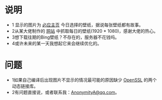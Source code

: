 # 说明

- 1 显示的图片为 [必应主页](http://www.bing.com) 今日选择的壁纸，据说每张壁纸都有故事。
- 2从某大佬制作的 [网站](https://api.dujin.org/bing/1920.php) 中抓取每日的壁纸(1920 * 1080)，感谢大佬的热心。
- 3想下载往期的Bing壁纸？不存在的，服务器不花钱吗。
- 4或许未来的某一天我想起它来会继续优化的。
# 问题
- 1如果自己编译后出现图片不显示的情况最可能的原因缺少 [OpenSSL](https://blog.csdn.net/xiaolong1126626497/article/details/105220160) 的两个动态链接库。
- 2有问题直接说，或者联系我：AnonymityA@qq.com。
